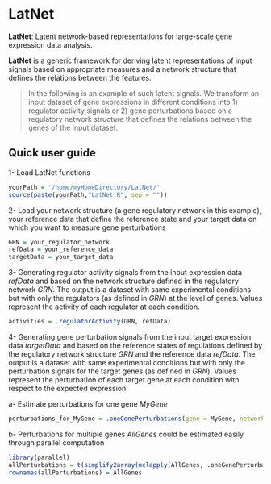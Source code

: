 # LatNet
**LatNet**: Latent network-based representations for large-scale gene expression data analysis.

**LatNet** is a generic framework for deriving latent representations of input signals based on appropriate measures and a network structure that defines the relations between the features.

> In the following is an example of such latent signals. We transform an input dataset of gene expressions in different conditions into 1) regulator activity signals or 2) gene perturbations based on a regulatory network structure that defines the relations between the genes of the input dataset.

## Quick user guide

1- Load LatNet functions
```R
yourPath = '/home/myHomeDirectory/LatNet/'
source(paste(yourPath,"LatNet.R", sep = ""))
```

2- Load your network structure (a gene regulatory network in this example), your reference data that define the reference state and your target data on which you want to measure gene perturbations
```R
GRN = your_regulator_network
refData = your_reference_data
targetData = your_target_data
```

3- Generating regulator activity signals from the input expression data *refData* and based on the network structure defined in the regulatory network *GRN*. The output is a dataset with same experimental conditions but with only the regulators (as defined in *GRN*) at the level of genes. Values represent the activity of each regulator at each condition.  
```R
activities = .regulatorActivity(GRN, refData)
```

4- Generating gene perturbation signals from the input target expression data *targetData* and based on the reference states of regulations defined by the regulatory network structure *GRN* and the reference data *refData*. The output is a dataset with same experimental conditions but with only the perturbation signals for the target genes (as defined in *GRN*). Values represent the perturbation of each target gene at each condition with respect to the expected expression.

a- Estimate perturbations for one gene *MyGene*
```R
perturbations_for_MyGene = .oneGenePerturbations(gene = MyGene, network = GRN, refEXP = refData, targetEXP = targetData)
```
b- Perturbations for multiple genes *AllGenes* could be estimated easily through parallel computation
```R
library(parallel)
allPerturbations = t(simplify2array(mclapply(AllGenes, .oneGenePerturbations, GRN, refData, targetData)))
rownames(allPerturbations) = AllGenes
```
